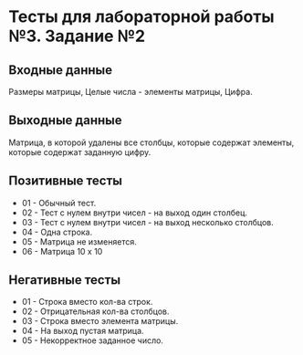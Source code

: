 # Тесты для лабораторной работы №3. Задание №2

## Входные данные
Размеры матрицы,
Целые числа - элементы матрицы,
Цифра.

## Выходные данные
Матрица, в которой удалены все столбцы,
которые содержат элементы, которые содержат заданную цифру.

## Позитивные тесты
- 01 - Обычный тест.
- 02 - Тест с нулем внутри чисел - на выход один столбец.
- 03 - Тест с нулем внутри чисел - на выход несколько столбцов.
- 04 - Одна строка.
- 05 - Матрица не изменяется.
- 06 - Матрица 10 х 10

## Негативные тесты
- 01 - Строка вместо кол-ва строк.
- 02 - Отрицательная кол-ва столбцов.
- 03 - Строка вместо элемента матрицы.
- 04 - На выход пустая матрица.
- 05 - Некорректное заданное число.